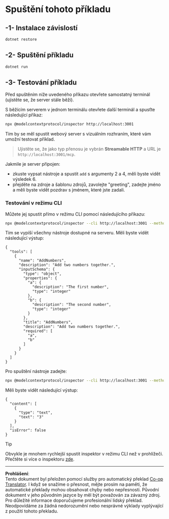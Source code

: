 <!--
CO_OP_TRANSLATOR_METADATA:
{
  "original_hash": "dde4e32e4b55ef4962c411b39d2340a7",
  "translation_date": "2025-09-03T16:16:02+00:00",
  "source_file": "03-GettingStarted/06-http-streaming/solution/dotnet/README.md",
  "language_code": "cs"
}
-->
# Spuštění tohoto příkladu

## -1- Instalace závislostí

```bash
dotnet restore
```

## -2- Spuštění příkladu

```bash
dotnet run
```

## -3- Testování příkladu

Před spuštěním níže uvedeného příkazu otevřete samostatný terminál (ujistěte se, že server stále běží).

S běžícím serverem v jednom terminálu otevřete další terminál a spusťte následující příkaz:

```bash
npx @modelcontextprotocol/inspector http://localhost:3001
```

Tím by se měl spustit webový server s vizuálním rozhraním, které vám umožní testovat příklad.

> Ujistěte se, že jako typ přenosu je vybrán **Streamable HTTP** a URL je `http://localhost:3001/mcp`.

Jakmile je server připojen:

- zkuste vypsat nástroje a spustit `add` s argumenty 2 a 4, měli byste vidět výsledek 6.
- přejděte na zdroje a šablonu zdrojů, zavolejte "greeting", zadejte jméno a měli byste vidět pozdrav s jménem, které jste zadali.

### Testování v režimu CLI

Můžete jej spustit přímo v režimu CLI pomocí následujícího příkazu:

```bash 
npx @modelcontextprotocol/inspector --cli http://localhost:3001 --method tools/list
```

Tím se vypíší všechny nástroje dostupné na serveru. Měli byste vidět následující výstup:

```text
{
  "tools": [
    {
      "name": "AddNumbers",
      "description": "Add two numbers together.",
      "inputSchema": {
        "type": "object",
        "properties": {
          "a": {
            "description": "The first number",
            "type": "integer"
          },
          "b": {
            "description": "The second number",
            "type": "integer"
          }
        },
        "title": "AddNumbers",
        "description": "Add two numbers together.",
        "required": [
          "a",
          "b"
        ]
      }
    }
  ]
}
```

Pro spuštění nástroje zadejte:

```bash
npx @modelcontextprotocol/inspector --cli http://localhost:3001 --method tools/call --tool-name AddNumbers --tool-arg a=1 --tool-arg b=2
```

Měli byste vidět následující výstup:

```text
{
  "content": [
    {
      "type": "text",
      "text": "3"
    }
  ],
  "isError": false
}
```

> [!TIP]
> Obvykle je mnohem rychlejší spustit inspektor v režimu CLI než v prohlížeči.
> Přečtěte si více o inspektoru [zde](https://github.com/modelcontextprotocol/inspector).

---

**Prohlášení**:  
Tento dokument byl přeložen pomocí služby pro automatický překlad [Co-op Translator](https://github.com/Azure/co-op-translator). I když se snažíme o přesnost, mějte prosím na paměti, že automatické překlady mohou obsahovat chyby nebo nepřesnosti. Původní dokument v jeho původním jazyce by měl být považován za závazný zdroj. Pro důležité informace doporučujeme profesionální lidský překlad. Neodpovídáme za žádná nedorozumění nebo nesprávné výklady vyplývající z použití tohoto překladu.
